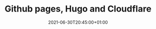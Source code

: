 ---
draft: true
title: Github pages, Hugo and Cloudflare
description: Setting up a simple site with Hugo, Github Pages, and Cloudflare

date: 2021-06-30T20:45:00+01:00
tags: 
    - hugo
    - cloudflare
    - github pages
categories:
    - development
    - github pages
    - hugo
slug: 20210630-Hugo-GithubPages-Cloudflare-01
---